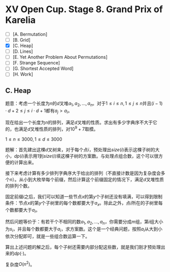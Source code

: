 # XV Open Cup. Stage 8. Grand Prix of Karelia

+ [ ] [A. Bermutation]
+ [ ] [B. Grid]
+ [x] [C. Heap]
+ [ ] [D. Lines]
+ [ ] [E. Yet Another Problem About Permutations]
+ [ ] [F. Strange Sequence]
+ [ ] [G. Shortest Accepted Word]
+ [ ] [H. Work]

## C. Heap

题意：考虑一个长度为$n$的$d$叉堆$a_1,a_2,\dots,a_n$。对于$1 \le i \le n, 1 \le j \le n$并且$(i-1) \cdot d + 2 \le j \le i \cdot d + 1$都有$a_j > a_i$。

现在给出一个长度为$n$的排列，满足$d$叉堆的性质。求出有多少字典序不大于它的，也满足$d$叉堆性质的排列，对$10^9+7$取模。

$1 \le n \le 3000, 1 \le d \le 3000$

题解：首先建出这棵$d$叉树来，对于每个点$i$，预处理出$size(i)$表示这棵子树的大小，$dp(i)$表示用$1$到$size(i)$填这棵子树的方案数。与处理点组合数，这个可以很方便的计算出来。

接下来考虑计算有多少排列字典序大于给出的排列（不直接计数是因为复杂度会多个$n$）。从小到大枚举每个前缀，然后计算这个前缀固定的情况下，满足$d$叉堆性质的排列个数。

固定前缀$i$之后，我们可以知道一些节点$x$的第$y$个子树还没有填满，可以得到限制条件：节点$x$的第$y$个子树里的每个数都要大于$a_x$。除此之外，点$i$所在的子树里每个数都要大于$a_i$。

然后问题等价于：有若干个不相同的数$a_1,a_2,\dots,a_n$，你需要分成$m$组，第$i$组大小为$s_i$，并且每个数都要大于$a_i$，求方案数。这个是一个经典问题，按照$a_i$从大到小依次分配即可，就是一些组合数运算一下。

算出上述问题的解之后，每个子树还需要内部分配这些数，就是我们刚才预处理出来的$dp(\cdot)$。

复杂度$O(n^2)$。